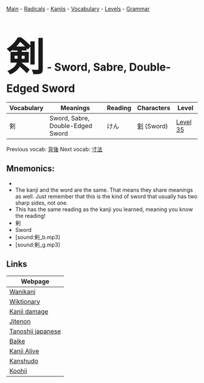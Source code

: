 <style> bigfont {font-size: 100px}</style>
[Main](../README.md) -
[Radicals](../radicals.md) -
[Kanjis](../kanjis.md) -
[Vocabulary](../vocabulary.md) -
[Levels](../levels.md) -
[Grammar](../grammar.md)
# <bigfont> 剣</bigfont> - Sword, Sabre, Double-Edged Sword 

| Vocabulary | Meanings | Reading | Characters | Level |
| --- | --- | --- | --- | --- |
| 剣 | Sword, Sabre, Double-Edged Sword | けん |  [剣](../kanjis/剣.md) (Sword) | [Level 35](../levels/wk_level35.md) |

Previous vocab: [背後](背後.md) Next vocab: [寸法](寸法.md) 

## Mnemonics:

* 
* The kanji and the word are the same. That means they share meanings as well. Just remember that this is the kind of sword that usually has two sharp sides, not one.
* This has the same reading as the kanji you learned, meaning you know the reading!
* 剣
* Sword
* [sound:剣_b.mp3]
* [sound:剣_g.mp3]


## Links 

| Webpage |
| --- |
| [Wanikani          ](https://www.wanikani.com/kanji/剣) |
| [Wiktionary        ](https://en.wiktionary.org/wiki/剣) |
| [Kanji damage      ](http://www.kanjidamage.com/kanji/search?utf8=✓&q=剣) |
| [Jitenon           ](https://jitenon.com/kanji/剣) |
| [Tanoshii japanese ](https://www.tanoshiijapanese.com/dictionary/kanji.cfm?k=剣) |
| [Baike             ](https://baike.baidu.com/item/剣) |
| [Kanji Alive       ](https://app.kanjialive.com/剣) |
| [Kanshudo          ](https://www.kanshudo.com/searchmn?q=剣) |
| [Koohii            ](https://kanji.koohii.com/study/kanji/剣) |
